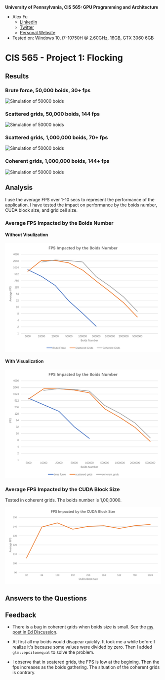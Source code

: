 **University of Pennsylvania, CIS 565: GPU Programming and Architecture**

* Alex Fu
  * [LinkedIn](https://www.linkedin.com/in/alex-fu-b47b67238/)
  * [Twitter](https://twitter.com/AlexFu8304)
  * [Personal Website](https://thecger.com/)
* Tested on: Windows 10, i7-10750H @ 2.60GHz, 16GB, GTX 3060 6GB

# CIS 565 - Project 1: Flocking

## Results

### Brute force, 50,000 boids, 30+ fps

![Simulation of 50000 boids](./images/1.2-50000.gif)

### Scattered grids, 50,000 boids, 144 fps

![Simulation of 50000 boids](./images/2.1-50000.gif)

### Scattered grids, 1,000,000 boids, 70+ fps

![Simulation of 50000 boids](./images/2.1-1000000.gif)

### Coherent grids, 1,000,000 boids, 144+ fps

![Simulation of 50000 boids](./images/2.3-1000000.gif)

## Analysis

I use the average FPS over 1-10 secs to represent the performance of the application. I have tested the impact on performance by the boids number, CUDA block size, and grid cell size.

### Average FPS Impacted by the Boids Number

#### Without Visulization

![Average FPS Impacted by the Boids Number](./images/boids-num.png)

#### With Visualization

![Average FPS Impacted by the Boids Number](./images/boids-num-vis.png)

### Average FPS Impacted by the CUDA Block Size

Tested in coherent grids. The boids number is 1,00,0000. 

![Average FPS Impacted by the Boids Number](./images/block-size.png)

## Answers to the Questions

## Feedback

* There is a bug in coherent grids when boids size is small. See the [my post in Ed Discussion](https://edstem.org/us/courses/28083/discussion/1757498).

* At first all my boids would disapear quickly. It took me a while before I realize it's because some values were divided by zero. Then I added `glm::epsilonequal` to solve the problem.

* I observe that in scatered grids, the FPS is low at the begining. Then the fps increases as the boids gathering. The situation of the coherent grids is contrary.

